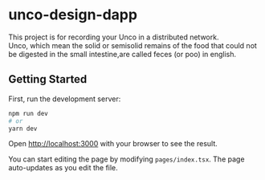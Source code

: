 # unco-design-dapp

This project is for recording your Unco in a distributed network.  
Unco, which mean the solid or semisolid remains of the food that could not be digested in the small intestine,are called feces (or poo) in english.  

## Getting Started

First, run the development server:

```bash
npm run dev
# or
yarn dev
```

Open [http://localhost:3000](http://localhost:3000) with your browser to see the result.

You can start editing the page by modifying `pages/index.tsx`. The page auto-updates as you edit the file.
